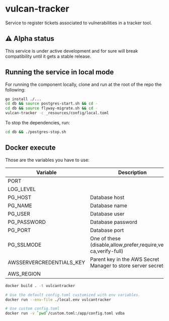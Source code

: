# vulcan-tracker

Service to register tickets associated to vulnerabilities in a tracker tool.

## ⚠️ Alpha status

This service is under active development and for sure will break compatibility until it gets a stable release.


## Running the service in local mode

For running the component locally, clone and run at the root of the repo the following:

```bash
go install ./...
cd db && source postgres-start.sh && cd -
cd db && source flyway-migrate.sh && cd -
vulcan-tracker -c _resources/config/local.toml
```

To stop the dependencies, run:
```bash
cd db && ./postgres-stop.sh
```

## Docker execute

Those are the variables you have to use:

|Variable|Description|Sample|
|---|---|---|
|PORT||8080|
|LOG_LEVEL||error|
|PG_HOST|Database host|localhost|
|PG_NAME|Database name|vulnerabilitydb|
|PG_USER|Database user|vulnerabilitydb|
|PG_PASSWORD|Database password|vulnerabilitydb|
|PG_PORT|Database port|5432|
|PG_SSLMODE|One of these (disable,allow,prefer,require,verify-ca,verify-full)|disable|
|AWSSERVERCREDENTIALS_KEY|Parent key in the AWS Secret Manager to store server secrets|/vulcan/k8s/tracker/jira/|
|AWS_REGION||eu-west-1|



```bash
docker build . -t vulcantracker

# Use the default config.toml customized with env variables.
docker run --env-file ./local.env vulcantracker

# Use custom config.toml
docker run -v `pwd`/custom.toml:/app/config.toml vdba
```
